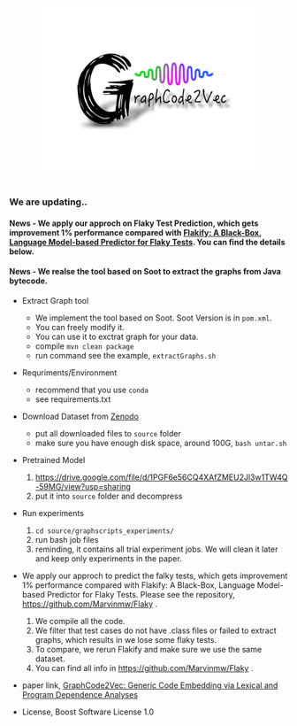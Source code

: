 <p align="center">
  <img src="GraphExtractor/graphcode2vec.svg" width="400" height="300"/>
</p>

#

### We are updating..
#### News - We apply our approch on Flaky Test Prediction, which gets improvement 1% performance compared with [Flakify: A Black-Box, Language Model-based Predictor for Flaky Tests](https://arxiv.org/abs/2112.12331#:~:text=23%20Dec%202021%5D-,Flakify%3A%20A%20Black%2DBox%2C%20Language%20Model%2D,based%20Predictor%20for%20Flaky%20Tests&text=Software%20testing%20assures%20that%20code,version%20of%20the%20source%20code.). You can find the details below.
#### News - We realse the tool based on Soot to extract the graphs from Java bytecode.

- Extract Graph tool
  - We implement the tool based on Soot. Soot Version is in `pom.xml`.
  - You can freely modify it.
  - You can use it to exctrat graph for your data.
  - compile `mvn clean package`
  - run command see the example, `extractGraphs.sh`
- Requriments/Environment
  - recommend that you use `conda`
  - see  requirements.txt
- Download Dataset from [Zenodo](https://doi.org/10.5281/zenodo.6394383)
  - put all downloaded files to `source` folder
  - make sure you have enough disk space, around 100G, `bash untar.sh`
  
- Pretrained Model
  1. https://drive.google.com/file/d/1PGF6e56CQ4XAfZMEU2Jl3w1TW4Q-59MG/view?usp=sharing
  2. put it into `source` folder and decompress

- Run experiments
  1. `cd source/graphscripts_experiments/`
  2. run bash job files
  3. reminding, it contains all trial experiment jobs. We will clean it later and keep only experiments in the paper.

- We apply our approch to predict the falky tests, which gets improvement 1% performance compared with Flakify: A Black-Box, Language Model-based Predictor for Flaky Tests. Please see the repository, https://github.com/Marvinmw/Flaky .
  1. We compile all the code.
  2. We filter that test cases do not have .class files or failed to extract graphs, which results in we lose some flaky tests.
  3. To compare, we rerun Flakify and make sure we use the same dataset.
  4. You can find all info in https://github.com/Marvinmw/Flaky .
  
- paper link, [GraphCode2Vec: Generic Code Embedding via Lexical and Program Dependence Analyses](https://arxiv.org/abs/2112.01218)
- License, Boost Software License 1.0

